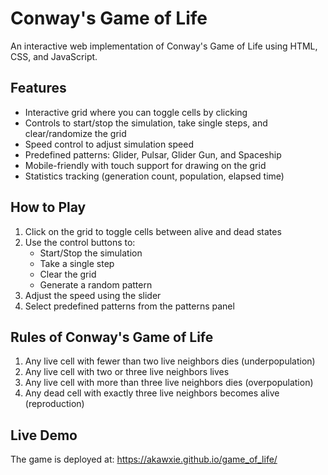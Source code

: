 # Conway's Game of Life

An interactive web implementation of Conway's Game of Life using HTML, CSS, and JavaScript.

## Features

- Interactive grid where you can toggle cells by clicking
- Controls to start/stop the simulation, take single steps, and clear/randomize the grid
- Speed control to adjust simulation speed
- Predefined patterns: Glider, Pulsar, Glider Gun, and Spaceship
- Mobile-friendly with touch support for drawing on the grid
- Statistics tracking (generation count, population, elapsed time)

## How to Play

1. Click on the grid to toggle cells between alive and dead states
2. Use the control buttons to:
   - Start/Stop the simulation
   - Take a single step
   - Clear the grid
   - Generate a random pattern
3. Adjust the speed using the slider
4. Select predefined patterns from the patterns panel

## Rules of Conway's Game of Life

1. Any live cell with fewer than two live neighbors dies (underpopulation)
2. Any live cell with two or three live neighbors lives
3. Any live cell with more than three live neighbors dies (overpopulation)
4. Any dead cell with exactly three live neighbors becomes alive (reproduction)

## Live Demo

The game is deployed at: https://akawxie.github.io/game_of_life/ 